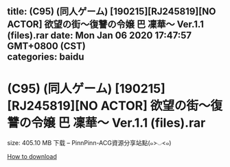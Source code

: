 
title: (C95) (同人ゲーム) [190215][RJ245819][NO ACTOR] 欲望の街～復讐の令嬢 巴 凜華～ Ver.1.1 (files).rar
date: Mon Jan 06 2020 17:47:57 GMT+0800 (CST)    
categories: baidu
---

# (C95) (同人ゲーム) [190215][RJ245819][NO ACTOR] 欲望の街～復讐の令嬢 巴 凜華～ Ver.1.1 (files).rar
size: 405.10 MB
 下载 – PinnPinn-ACG資源分享站點(๑>◡<๑)
 

[How to download](https://bpcam.bemobtrk.com/go/2ceec3aa-1ca2-46d6-b9ff-aaa5c184517c?jno=4698)